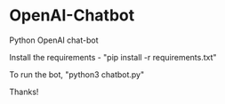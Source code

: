 # OpenAI-Chatbot
Python OpenAI chat-bot

Install the requirements - "pip install -r requirements.txt"

To run the bot, "python3 chatbot.py"

Thanks!
